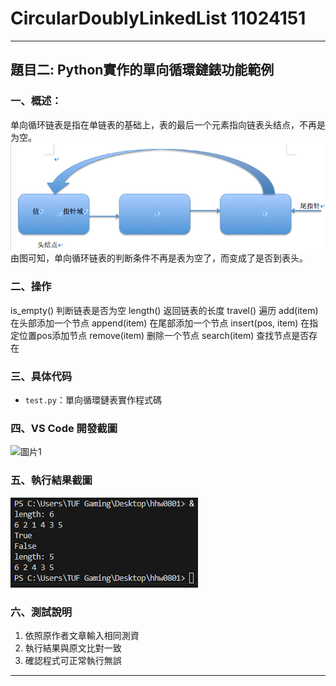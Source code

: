 # CircularDoublyLinkedList 11024151
---

## 題目二: Python實作的單向循環鏈錶功能範例
### 一、概述：
单向循环链表是指在单链表的基础上，表的最后一个元素指向链表头结点，不再是为空。
![執行結果](hww001.png)
由图可知，单向循环链表的判断条件不再是表为空了，而变成了是否到表头。

### 二、操作
is_empty() 判断链表是否为空
length() 返回链表的长度
travel() 遍历
add(item) 在头部添加一个节点
append(item) 在尾部添加一个节点
insert(pos, item) 在指定位置pos添加节点
remove(item) 删除一个节点
search(item) 查找节点是否存在

### 三、具体代码
- `test.py`：單向循環鏈表實作程式碼

### 四、VS Code 開發截圖  
![圖片1](圖片1.png)

### 五、執行結果截圖  
![執行結果](執行結果.png)

### 六、測試說明  
1. 依照原作者文章輸入相同測資  
2. 執行結果與原文比對一致  
3. 確認程式可正常執行無誤

---
